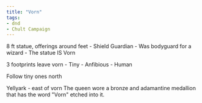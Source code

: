```yaml
---
title: "Vorn"
tags: 
- dnd
- Chult Campaign
---
```


8 ft statue, offerings around feet - Shield Guardian
	- Was bodyguard for a wizard
	- The statue IS Vorn

3 footprints leave vorn
	- Tiny
	- Anfibious
	- Human

Follow tiny ones north

Yellyark - east of vorn
The queen wore a bronze and adamantine medallion that has the word "Vorn" etched into it.
